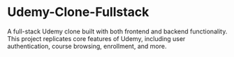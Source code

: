 # Udemy-Clone-Fullstack
A full-stack Udemy clone built with both frontend and backend functionality. This project replicates core features of Udemy, including user authentication, course browsing, enrollment, and more.
